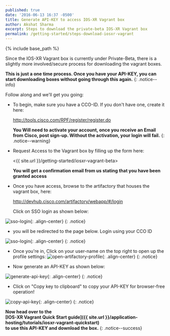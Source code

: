 ```yaml
---
published: true
date: '2016-06-13 16:37 -0500'
title: Generate API-KEY to access IOS-XR Vagrant box
author: Akshat Sharma
excerpt: Steps to download the private-beta IOS-XR Vagrant box
permalink: /getting-started/steps-download-iosxr-vagrant
---
```


{% include base_path %}

Since the IOS-XR Vagrant box is currently under Private-Beta, there is a slightly more involved/secure process for downloading the vagrant boxes.  

**This is just a one time process. Once you have your API-KEY, you can start downloading boxes without going through this again.**
{: .notice--info}


Follow along and we'll get you going:  

*  To begin, make sure you have a CCO-ID. If you don't have one, create it here:  

   <http://tools.cisco.com/RPF/register/register.do>
   
   **You Will need to activate your account, once you receive an Email from Cisco, post sign-up. Without the activation, your login will fail.**
   {: .notice--warning}
   
*  Request Access to the Vagrant box by filling up the form here:

   <{{ site.url }}/getting-started/iosxr-vagrant-beta>
   
   **You will get a confirmation email from us stating that you have been granted access**
   
*  Once you have access, browse to the artifactory that houses the vagrant box, here:

   <http://devhub.cisco.com/artifactory/webapp/#/login>

   Click on SSO login as shown below:

  ![sso-login](https://xrdocs.github.io/xrdocs-images/assets/tutorial-images/sso-login.png){: .align-center}
  {: .notice}
  

*  you will be redirected to the page below. Login using your CCO ID

  ![sso-login](https://xrdocs.github.io/xrdocs-images/assets/tutorial-images/sso-login.png){: .align-center}
  {: .notice}

*  Once you're in, Click on your user-name on the top right to open up the profile settings:
  ![open-artifactory-profile](https://xrdocs.github.io/xrdocs-images/assets/tutorial-images/browse-to-user-profile.png){: .align-center}
  {: .notice}

*  Now generate an API-KEY as shown below:  

  ![generate-api-key](https://xrdocs.github.io/xrdocs-images/assets/tutorial-images/generate-key.png){: .align-center}
  {: .notice}

*  Click on  "Copy key to clipboard" to copy your API-KEY for browser-free operation!
  
  ![copy-api-key](https://xrdocs.github.io/xrdocs-images/assets/tutorial-images/copy-api-key.png){: .align-center}
  {: .notice}


**Now head over to the   
[IOS-XR Vagrant Quick Start guide]({{ site.url }}/application-hosting/tutorials/iosxr-vagrant-quickstart)   
to use this API-KEY and download the box.**
{: .notice--success}



